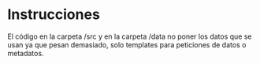 # Instrucciones

El código en la carpeta /src y en la carpeta /data no poner los datos que se usan ya que pesan demasiado, solo templates para peticiones de datos o metadatos.